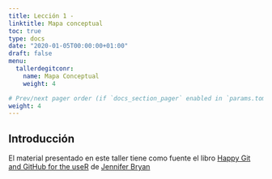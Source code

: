 ```yaml
---
title: Lección 1 - 
linktitle: Mapa conceptual
toc: true
type: docs
date: "2020-01-05T00:00:00+01:00"
draft: false
menu:
  tallerdegitconr:
    name: Mapa Conceptual
    weight: 4

# Prev/next pager order (if `docs_section_pager` enabled in `params.toml`)
weight: 4
---
```



## Introducción

El material presentado en este taller tiene como fuente el libro [Happy Git and GitHub for the useR](https://happygitwithr.com/index.html) de [Jennifer Bryan](https://github.com/jennybc/happy-git-with-r)
